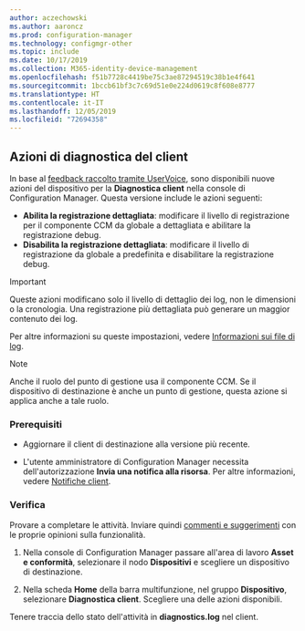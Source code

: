 ```yaml
---
author: aczechowski
ms.author: aaroncz
ms.prod: configuration-manager
ms.technology: configmgr-other
ms.topic: include
ms.date: 10/17/2019
ms.collection: M365-identity-device-management
ms.openlocfilehash: f51b7728c4419be75c3ae87294519c38b1e4f641
ms.sourcegitcommit: 1bccb61bf3c7c69d51e0e224d0619c8f608e8777
ms.translationtype: HT
ms.contentlocale: it-IT
ms.lasthandoff: 12/05/2019
ms.locfileid: "72694358"
---
```

## <a name="bkmk_diag"></a> Azioni di diagnostica del client

<!--4433455-->

In base al [feedback raccolto tramite UserVoice](https://configurationmanager.uservoice.com/forums/300492-ideas/suggestions/33690070-enable-disable-verbose-or-debug-logging-from-built), sono disponibili nuove azioni del dispositivo per la **Diagnostica client** nella console di Configuration Manager. Questa versione include le azioni seguenti:

- **Abilita la registrazione dettagliata**: modificare il livello di registrazione per il componente CCM da globale a dettagliata e abilitare la registrazione debug.
- **Disabilita la registrazione dettagliata**: modificare il livello di registrazione da globale a predefinita e disabilitare la registrazione debug.

> [!IMPORTANT]
> Queste azioni modificano solo il livello di dettaglio dei log, non le dimensioni o la cronologia. Una registrazione più dettagliata può generare un maggior contenuto dei log.

Per altre informazioni su queste impostazioni, vedere [Informazioni sui file di log](/sccm/core/plan-design/hierarchy/about-log-files#bkmk_reg-client).

> [!NOTE]
> Anche il ruolo del punto di gestione usa il componente CCM. Se il dispositivo di destinazione è anche un punto di gestione, questa azione si applica anche a tale ruolo.

### <a name="prerequisites"></a>Prerequisiti

- Aggiornare il client di destinazione alla versione più recente.

- L'utente amministratore di Configuration Manager necessita dell'autorizzazione **Invia una notifica alla risorsa**. Per altre informazioni, vedere [Notifiche client](/sccm/core/clients/manage/client-notification#client-notification).

### <a name="try-it-out"></a>Verifica

Provare a completare le attività. Inviare quindi [commenti e suggerimenti](/sccm/core/understand/find-help#product-feedback) con le proprie opinioni sulla funzionalità.

1. Nella console di Configuration Manager passare all'area di lavoro **Asset e conformità**, selezionare il nodo **Dispositivi** e scegliere un dispositivo di destinazione.

1. Nella scheda **Home** della barra multifunzione, nel gruppo **Dispositivo**, selezionare **Diagnostica client**. Scegliere una delle azioni disponibili.

Tenere traccia dello stato dell'attività in **diagnostics.log** nel client.
